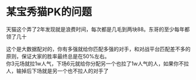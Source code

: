 # 某宝秀猫PK的问题


天猫这个弄了2年发现就是浪费时间，每次都是几毛到两块88。东哥的至少每年都领了几十 <img src="static/image/smiley/default/lol.gif" smilieid="12" border="0" alt="" />

这个是大数据配对的，你有多强就给你匹配多强的对手，和对战平台匹配差不多的原则，保证大家的胜率最终总是在50%左右。<br />
你3元场就拉1w人气，下场6元就给你分配另一个也拉了1w人气的人，如果你不拉人，输掉后下场就是另一个也不拉人的对手了<img id="aimg_SLpl1" onclick="zoom(this, this.src, 0, 0, 0)" class="zoom" src="https://cdn.jsdelivr.net/gh/hishis/forum-master/public/images/patch.gif" onmouseover="img_onmouseoverfunc(this)" onload="thumbImg(this)" border="0" alt="" />
